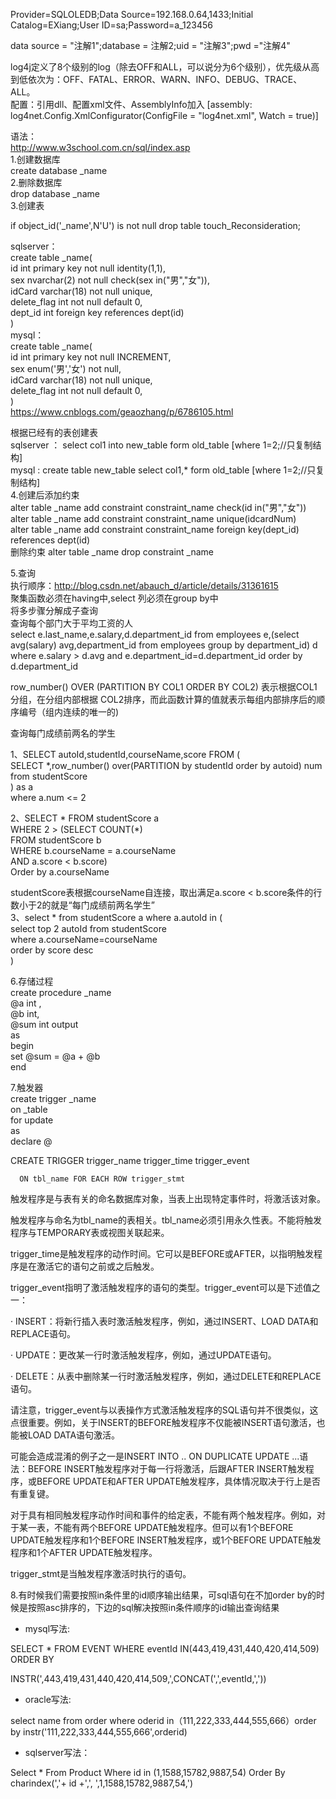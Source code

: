 Provider=SQLOLEDB;Data Source=192.168.0.64,1433;Initial Catalog=EXiang;User ID=sa;Password=a_123456   
   
data source = "注解1";database = 注解2;uid = "注解3";pwd ="注解4"   
   
log4j定义了8个级别的log（除去OFF和ALL，可以说分为6个级别），优先级从高到低依次为：OFF、FATAL、ERROR、WARN、INFO、DEBUG、TRACE、 ALL。   
配置：引用dll、配置xml文件、AssemblyInfo加入 [assembly: log4net.Config.XmlConfigurator(ConfigFile = "log4net.xml", Watch = true)]   
   
语法：   
http://www.w3school.com.cn/sql/index.asp   
1.创建数据库   
create database _name   
2.删除数据库   
drop database _name   
3.创建表   
   
if object_id('_name',N'U') is not null drop table touch_Reconsideration;   
   
sqlserver：   
create table _name(   
id int primary key not null identity(1,1),   
sex nvarchar(2) not null check(sex in("男","女")),   
idCard varchar(18) not null unique,   
delete_flag int not null default 0,   
dept_id int foreign key references dept(id)   
)   
mysql：   
create table _name(   
id int primary key not null INCREMENT,   
sex enum('男','女') not null,   
idCard varchar(18) not null unique,   
delete_flag int not null default 0,   
)   
https://www.cnblogs.com/geaozhang/p/6786105.html   
   
根据已经有的表创建表   
sqlserver ： select col1 into new_table form old_table [where 1=2;//只复制结构]   
mysql :  create table new_table select col1,* form old_table [where 1=2;//只复制结构]   
4.创建后添加约束    
alter table _name add constraint constraint_name check(id in("男","女"))   
alter  table _name add constraint constraint_name unique(idcardNum)   
alter table _name add constraint constraint_name foreign key(dept_id) references dept(id)   
删除约束 alter table _name drop constraint _name   
   
5.查询   
执行顺序：http://blog.csdn.net/abauch_d/article/details/31361615   
聚集函数必须在having中,select 列必须在group by中   
将多步骤分解成子查询   
查询每个部门大于平均工资的人   
select e.last_name,e.salary,d.department_id from employees e,(select avg(salary) avg,department_id from employees group by department_id) d    
where e.salary > d.avg and e.department_id=d.department_id order by d.department_id   
   
row_number() OVER (PARTITION BY COL1 ORDER BY COL2) 表示根据COL1分组，在分组内部根据 COL2排序，而此函数计算的值就表示每组内部排序后的顺序编号（组内连续的唯一的)   
   
   
查询每门成绩前两名的学生   
   
1、SELECT autoId,studentId,courseName,score FROM (   
    SELECT *,row_number() over(PARTITION  by studentId order by autoid) num from studentScore   
) as a   
where a.num <= 2   
   
2、SELECT * FROM studentScore a   
 WHERE 2 > (SELECT COUNT(*)   
              FROM studentScore b   
             WHERE b.courseName = a.courseName   
               AND a.score < b.score)   
 Order by a.courseName   
   
  studentScore表根据courseName自连接，取出满足a.score < b.score条件的行数小于2的就是“每门成绩前两名学生”   
 3、select * from studentScore a where a.autoId in (   
    select top 2 autoId from studentScore   
    where a.courseName=courseName   
    order by score desc   
)   
   
   
6.存储过程   
create procedure   _name   
    @a int ,   
    @b int,   
    @sum int output   
as   
begin   
    set @sum = @a + @b   
end   
   
7.触发器   
create trigger _name   
    on _table   
    for update   
as   
    declare @   
   
CREATE TRIGGER trigger_name trigger_time trigger_event   
   
      ON tbl_name FOR EACH ROW trigger_stmt   
   
触发程序是与表有关的命名数据库对象，当表上出现特定事件时，将激活该对象。   
   
触发程序与命名为tbl_name的表相关。tbl_name必须引用永久性表。不能将触发程序与TEMPORARY表或视图关联起来。   
   
trigger_time是触发程序的动作时间。它可以是BEFORE或AFTER，以指明触发程序是在激活它的语句之前或之后触发。   
   
trigger_event指明了激活触发程序的语句的类型。trigger_event可以是下述值之一：   
   
·         INSERT：将新行插入表时激活触发程序，例如，通过INSERT、LOAD DATA和REPLACE语句。   
   
·         UPDATE：更改某一行时激活触发程序，例如，通过UPDATE语句。   
   
·         DELETE：从表中删除某一行时激活触发程序，例如，通过DELETE和REPLACE语句。   
   
请注意，trigger_event与以表操作方式激活触发程序的SQL语句并不很类似，这点很重要。例如，关于INSERT的BEFORE触发程序不仅能被INSERT语句激活，也能被LOAD DATA语句激活。   
   
可能会造成混淆的例子之一是INSERT INTO .. ON DUPLICATE UPDATE ...语法：BEFORE INSERT触发程序对于每一行将激活，后跟AFTER INSERT触发程序，或BEFORE UPDATE和AFTER UPDATE触发程序，具体情况取决于行上是否有重复键。   
   
对于具有相同触发程序动作时间和事件的给定表，不能有两个触发程序。例如，对于某一表，不能有两个BEFORE UPDATE触发程序。但可以有1个BEFORE UPDATE触发程序和1个BEFORE INSERT触发程序，或1个BEFORE UPDATE触发程序和1个AFTER UPDATE触发程序。   
   
trigger_stmt是当触发程序激活时执行的语句。   


8.有时候我们需要按照in条件里的id顺序输出结果，可sql语句在不加order by的时候是按照asc排序的，下边的sql解决按照in条件顺序的id输出查询结果

* mysql写法:

SELECT * FROM EVENT WHERE eventId IN(443,419,431,440,420,414,509)  ORDER BY 

INSTR(',443,419,431,440,420,414,509,',CONCAT(',',eventId,','))

* oracle写法:

select name from order where oderid in（111,222,333,444,555,666）order by instr('111,222,333,444,555,666',orderid)

* sqlserver写法：

Select * From Product Where id in (1,1588,15782,9887,54)  Order By charindex(','+ id +',', ',1,1588,15782,9887,54,')


   
